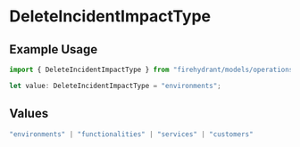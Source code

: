 # DeleteIncidentImpactType

## Example Usage

```typescript
import { DeleteIncidentImpactType } from "firehydrant/models/operations";

let value: DeleteIncidentImpactType = "environments";
```

## Values

```typescript
"environments" | "functionalities" | "services" | "customers"
```